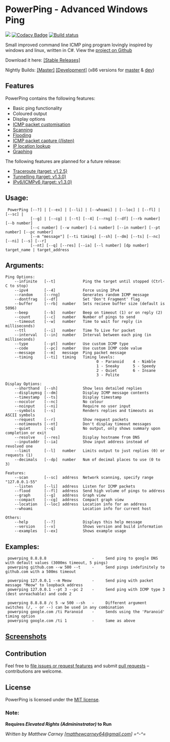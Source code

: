 # PowerPing - Advanced Windows Ping 

[![](https://img.shields.io/badge/version-1.2.1-brightgreen.svg)]() [![Codacy Badge](https://api.codacy.com/project/badge/Grade/8017007ba00645b390013970e5b6df43)](https://www.codacy.com/app/Killeroo/PowerPing?utm_source=github.com&amp;utm_medium=referral&amp;utm_content=Killeroo/PowerPing&amp;utm_campaign=Badge_Grade) [![Build status](https://ci.appveyor.com/api/projects/status/fq7jnpmlejm7jych?svg=true)](https://ci.appveyor.com/project/Killeroo/powerping) 

Small improved command line ICMP ping program lovingly inspired by windows and linux, written in C#.
View the [project on Github](https://github.com/Killeroo/PowerPing)

Download it here: [[Stable Releases]](https://github.com/Killeroo/PowerPing/releases)

Nightly Builds: [[Master]](https://ci.appveyor.com/api/projects/killeroo/powerping/artifacts/build%2Fx64%2FPowerPing.exe?job=Platform%3A%20x64&branch=master) [[Development]](https://ci.appveyor.com/api/projects/killeroo/powerping/artifacts/build%2Fx64%2FPowerPing.exe?job=Platform%3A%20x64&branch=dev) (x86 versions for [master](https://ci.appveyor.com/api/projects/killeroo/powerping/artifacts/build%2Fx86%2FPowerPing.exe?job=Platform%3A%20x86&branch=master) & [dev](https://ci.appveyor.com/api/projects/killeroo/powerping/artifacts/build%2Fx86%2FPowerPing.exe?job=Platform%3A%20x86&branch=dev))

## Features

PowerPing contains the following features:

- Basic ping functionality
- Coloured output
- Display options
- [ICMP packet customisation](https://en.wikipedia.org/wiki/Internet_Control_Message_Protocol#Control_messages)
- [Scanning](https://en.wikipedia.org/wiki/Ping_sweep)
- [Flooding](https://en.wikipedia.org/wiki/Ping_flood)
- [ICMP packet capture (/listen)](docs/screenshots/screenshot3.png)
- [IP location lookup](docs/screenshots/screenshot4.png)
- [Graphing](docs/screenshots/screenshot2.png)

The following features are planned for a future release:

- [Traceroute (target: v1.2.5)](https://en.wikipedia.org/wiki/Traceroute)
- [Tunnelling (target: v1.3.0)](https://en.wikipedia.org/wiki/ICMP_tunnel)
- [IPv6/ICMPv6 (target: v1.3.0)](https://en.wikipedia.org/wiki/Internet_Control_Message_Protocol_version_6)

## Usage: 
     PowerPing [--?] | [--ex] | [--li] | [--whoami] | [--loc] | [--fl] | [--sc] |
               [--g] | [--cg] | [--t] [--4] [--rng] [--df] [--rb number] [--b number] 
               [--c number] [--w number] [-i number] [--in number] [--pt number] [--pc number]
               [--m "message"] [--ti timing] [--sh] [--dm] [--ts] [--nc] [--ni] [--s] [--r]
               [--nt] [--q] [--res] [--ia] [--l number] [dp number] target_name | target_address
               
## Arguments:
    Ping Options:
        --infinite   [--t]            Ping the target until stopped (Ctrl-C to stop)
        --ipv4       [--4]            Force using IPv4
        --random     [--rng]          Generates random ICMP message
        --dontfrag   [--df]           Set 'Don't Fragment' flag
        --buffer     [--rb]  number   Sets recieve buffer size (default is 5096)
        --beep       [--b]   number   Beep on timeout (1) or on reply (2)
        --count      [--c]   number   Number of pings to send
        --timeout    [--w]   number   Time to wait for reply (in milliseconds)
        --ttl        [--i]   number   Time To Live for packet
        --interval   [--in]  number   Interval between each ping (in milliseconds)
        --type       [--pt]  number   Use custom ICMP type
        --code       [--pc]  number   Use custom ICMP code value
        --message    [--m]   message  Ping packet message
        --timing     [--ti]  timing   Timing levels:
                                            0 - Paranoid    4 - Nimble
                                            1 - Sneaky      5 - Speedy
                                            2 - Quiet       6 - Insane
                                            3 - Polite
    
    Display Options:
        --shorthand  [--sh]           Show less detailed replies
        --displaymsg [--dm]           Display ICMP message contents
        --timestamp  [--ts]           Display timestamp
        --nocolor    [--nc]           No colour
        --noinput    [--ni]           Require no user input
        --symbols    [--s]            Renders replies and timeouts as ASCII symbols
        --request    [--r]            Show request packets
        --notimeouts [--nt]           Don't display timeout messages
        --quiet      [--q]            No output, only shows summary upon completion or exit
        --resolve    [--res]          Display hostname from DNS
        --inputaddr  [--ia]           Show input address instead of revolved one
        --limit      [--l]   number   Limits output to just replies (0) or requests (1)
        --decimals   [--dp]  number   Num of decimal places to use (0 to 3)

    Features:
        --scan       [--sc]  address  Network scanning, specify range "127.0.0.1-55"
        --listen     [--li]  address  Listen for ICMP packets
        --flood      [--fl]  address  Send high volume of pings to address
        --graph      [--g]   address  Graph view
        --compact    [--cg]  address  Compact graph view
        --location   [--loc] address  Location info for an address
        --whoami                      Location info for current host

    Others:
        --help       [--?]            Displays this help message
        --version    [--v]            Shows version and build information
        --examples   [--ex]           Shows example usage

## Examples:
     powerping 8.8.8.8                    -     Send ping to google DNS with default values (3000ms timeout, 5 pings)
     powerping github.com --w 500 --t     -     Send pings indefinitely to github.com with a 500ms timeout
     
     powerping 127.0.0.1 --m Meow         -     Send ping with packet message "Meow" to loopback address
     powerping 127.0.0.1 --pt 3 --pc 2    -     Send ping with ICMP type 3 (dest unreachable) and code 2
     
     powerping 8.8.8.8 /c 5 -w 500 --sh   -     Different argument switches (/, - or --) can be used in any combination
     powerping google.com /ti Paranoid    -     Sends using the 'Paranoid' timing option
     powerping google.com /ti 1           -     Same as above


## [Screenshots](docs/screenshots/)

## Contribution

Feel free to [file issues or request features](https://github.com/Killeroo/PowerPing/issues) and submit [pull requests](https://github.com/Killeroo/PowerPing/pulls) – contributions are welcome.

## License

PowerPing is licensed under the [MIT license](LICENSE).

### Note: 
**Requires _Elevated Rights (Admininstrator)_ to Run**

*Written by Matthew Carney [matthewcarney64@gmail.com] =^-^=*
